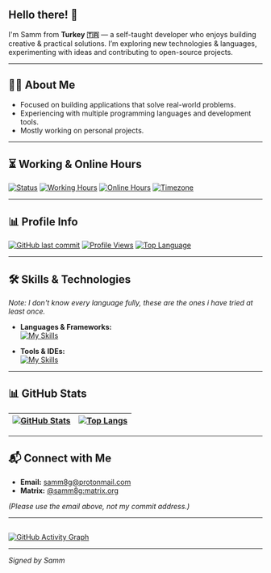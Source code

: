 ##  Hello there! 👋

I'm Samm from **Turkey 🇹🇷** — a self-taught developer who enjoys building creative & practical solutions. I’m exploring new technologies & languages, experimenting with ideas and contributing to open-source projects.

---

## 🧑‍💻 About Me

- Focused on building applications that solve real-world problems.  
- Experiencing with multiple programming languages and development tools.  
- Mostly working on personal projects.  

---

## ⏳ Working & Online Hours

[![Status](https://img.shields.io/badge/Status-Active-brightgreen?style=flat&logo=github)](#)
[![Working Hours](https://img.shields.io/badge/Working%20Hours-Sat--Sun%202PM--6PM-blue)](#)
[![Online Hours](https://img.shields.io/badge/Online%20Hours-Everyday%2012PM--12AM-green)](#)
[![Timezone](https://img.shields.io/badge/Timezone-GMT%2B3%20🇹🇷-lightgrey)](#) 

---

## 📊 Profile Info

[![GitHub last commit](https://img.shields.io/github/last-commit/Samm8g/Samm8g?label=Last%20Commit&color=yellow)](#)
[![Profile Views](https://komarev.com/ghpvc/?username=Samm8g&color=orange&style=flat)](#)
[![Top Language](https://img.shields.io/github/languages/top/Samm8g/Samm8g?color=purple)](#)

---

## 🛠 Skills & Technologies

_Note: I don't know every language fully, these are the ones i have tried at least once._

- **Languages & Frameworks:**  
[![My Skills](https://skillicons.dev/icons?i=py,js,css,html,lua,nix,bash,md,kotlin,ruby,rails,docker,c,cpp,cs,qt,cmake&perline=10)](https://skillicons.dev)

- **Tools & IDEs:**  
[![My Skills](https://skillicons.dev/icons?i=androidstudio,pycharm,webstorm,idea,vscode,neovim,vim,git,github,gitlab,linux,clion,rider&perline=10)](https://skillicons.dev)

---

## 📊 GitHub Stats

| [![GitHub Stats](https://github-readme-stats.vercel.app/api?username=samm8g&show_icons=true&show=reviews,discussions_started,discussions_answered,prs_merged,prs_merged_percentage&theme=dark)](https://github.com/anuraghazra/github-readme-stats) | [![Top Langs](https://github-readme-stats.vercel.app/api/top-langs/?username=samm8g&layout=donut&theme=dark&langs_count=16)](https://github.com/anuraghazra/github-readme-stats) |
|---|---|

---

## 📬 Connect with Me

- **Email:** [samm8g@protonmail.com](mailto:samm8g@protonmail.com)  
- **Matrix:** [@samm8g:matrix.org](https://matrix.to/#/@samm8g:matrix.org)  

_(Please use the email above, not my commit address.)_


---

##  
[![GitHub Activity Graph](https://activity-graph.vercel.app/graph?username=Samm8g&theme=github-compact)](https://github.com/Ashutosh00710/github-readme-activity-graph)

---

_Signed by Samm_
